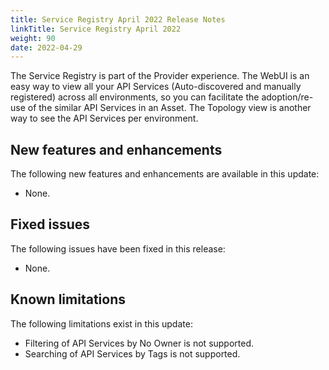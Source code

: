 ```yaml
---
title: Service Registry April 2022 Release Notes
linkTitle: Service Registry April 2022
weight: 90
date: 2022-04-29
---
```


The Service Registry is part of the Provider experience.  The WebUI is an easy way to view all your API Services (Auto-discovered and manually registered) across all environments, so you can facilitate the adoption/re-use of the similar API Services in an Asset. The Topology view is another way to see the API Services per environment.

## New features and enhancements

The following new features and enhancements are available in this update:

* None.

## Fixed issues

The following issues have been fixed in this release:

* None.

## Known limitations

The following limitations exist in this update:

* Filtering of API Services by No Owner is not supported.
* Searching of API Services by Tags is not supported.
